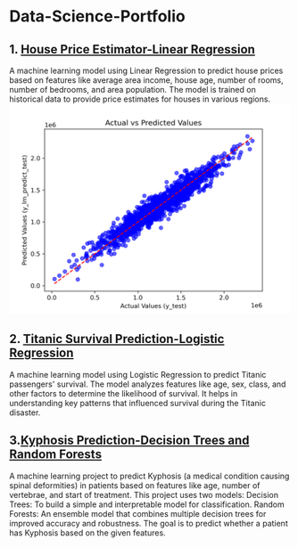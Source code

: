 # Data-Science-Portfolio
## 1. [House Price Estimator-Linear Regression](https://github.com/wagikondi-wairimu/usa-housing-dummy-data/tree/main)
A machine learning model using Linear Regression to predict house prices based on features like average area income, house age, number of rooms, number of bedrooms, and area population. The model is trained on historical data to provide price estimates for houses in various regions.
![](https://github.com/wagikondi-wairimu/Data-Science-Portfolio/blob/main/images/scatter_plot_with_labels.png)

## 2. [Titanic Survival Prediction-Logistic Regression](https://github.com/wagikondi-wairimu/titanic-survival-data)
A machine learning model using Logistic Regression to predict Titanic passengers' survival. The model analyzes features like age, sex, class, and other factors to determine the likelihood of survival. It helps in understanding key patterns that influenced survival during the Titanic disaster.

## 3.[Kyphosis Prediction-Decision Trees and Random Forests](https://github.com/wagikondi-wairimu/Kyphosis-Prediction/upload)
 
A machine learning project to predict Kyphosis (a medical condition causing spinal deformities) in patients based on features like age, number of vertebrae, and start of treatment. This project uses two models:
Decision Trees: To build a simple and interpretable model for classification.
Random Forests: An ensemble model that combines multiple decision trees for improved accuracy and robustness.
The goal is to predict whether a patient has Kyphosis based on the given features.
